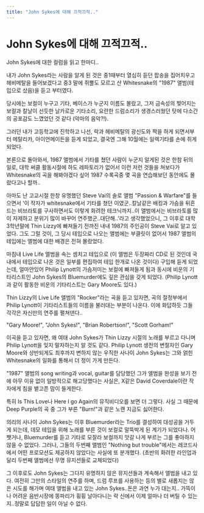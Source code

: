 ```yaml
---
title: "John Sykes에 대해 끄적끄적.."
---
```

# John Sykes에 대해 끄적끄적..

John Sykes에 대한 컬럼을 읽고 한마디..
 
내가 John Sykes라는 사람을 알게 된 것은 중1때부터 열심히 듣던 팝송을 집어치우고 헤비메탈을 들어보겠다고 중3 말에 쥐뿔도 모르고 산 Whitesnake의 "1987" 앨범(테입으로 샀음)을 듣고 부터였다.
 
당시에는 보컬이 누구고 기타, 베이스가 누군지 이름도 몰랐고, 그저 금속성의 찢어지는 보컬과 칼날이 선듯한 날카로운 기타소리, 요란한 드럼소리가 생경스러웠던 탓에 다소간의 공포감도 느꼈었던 것 같다 (악마의 음악?!). 

그러던 내가 고등학교에 진학하고 나선, 락과 헤비메탈의 광신도와 짝을 하게 되면서부터 메탈리카, 아이언메이든을 듣게 되었고, 결국엔 그해 10월에는 일렉기타를 손에 쥐게 되었다.
 
본론으로 돌아와서, 1987 앨범에서 기타를 쳤던 사람이 누군지 알게된 것은 한참 뒤의 일로, 대학 써클 활동시절에 하도 레파토리가 없어서 이런 저런 것들을 쳐보다가 Whitesnake의 곡을 해봐야겠다 싶어 1987 수록곡중 몇 곡을 연습해보던 동안에도 몰랐다고나 할까..
 
아마도 난 고교시절 한창 유명했던 Steve Vai의 솔로 앨범 "Passion &amp; Warfare"를 들으면서 '이 작자가 whitesnake에서 기타를 쳤던 이였군..칼날같은 배킹과 가슴을 뒤흔드는 비브라토를 구사하면서도 이렇게 화려한 테크닉까지..이 앨범에서는 비브라토를 많이 자제하고 분위기 많이 바꾸어 연주했군..대단해..'라고 생각했었으니, 그 이후로 대학 3학년말에 Thin Lizzy에 빠져들기 전까진 내내 1987의 주인공이 Steve Vai로 알고 있었다. 그도 그럴 것이, 그 당시 테입으로 나오는 앨범에는 부클릿이 없어서 1987 앨범의 테입에는 앨범에 대한 배경은 전혀 몰랐었다.
 
마침내 Live Life 앨범을 속는 셈치고 테입으로 (이 앨범은 두장짜리 CD로 된 것인데 국내에서 테입으로 나온 것은 일부를 편집하여 테입 한개로 나온 것이다) 구입해 듣게 되었는데, 얼마안있어 Philip Lynott의 가슴저미는 보컬에 빠져들게 됨과 동시에 비운의 기타리스트인 John Sykes의 Bluemurder에도 깊은 관심을 갖게 되었다. (Philip Lynott과 같이 활동한 비운의 기타리스트는 Gary Moore도 있다.)
 
Thin Lizzy의 Live Life 앨범의 "Rocker"라는 곡을 듣고 있자면, 곡의 절정부에서 Philip Lynott이 기타리스트들의 이름을 불러대는 부분이 나온다. 이에 화답하듯 그들 각각은 자신만의 연주를 펼쳐댄다..

"Gary Moore!", "John Sykes!", "Brian Robertson!", "Scott Gorham!" 

이곡을 듣고 있자면, 왜 여태 John Sykes가 Thin Lizzy 시절의 노래를 부르고 다니며 Philip Lynott을 잊지 말자하는지 알 것도 같다. Philip Lynott 생전의 변절자인 Gary Moore와 상반되게도 최후까지 변하지 않는 우직한 사나이 John Sykes는 그와 얽힌 Whitesnake의 일화를 통해서 더 정이 가게 만든다.
 
"1987" 앨범의 song writing과 vocal, guitar를 담당했던 그가 앨범을 완성을 보기 전에 아무 이유 없이 일방적으로 해고당했다는 사실은, X같은 David Coverdale이란 작자에게 침을 뱉고픈 맘이 들게한다. 
 
특히 Is This Love나 Here I go Again의 뮤직비디오를 보면 더 그렇다. 사실 그 때문에 Deep Purple의 곡 중 그가 부른 "Burn!"과 같은 노랜 지금도 싫어한다.
 
의리의 사나이 John Sykes는 이후 Bluemurder라는 Trio를 결성하여 대성공을 거두게 되는데, 데모 테입을 위해 노래를 부른 것이 보컬로 말뚝박게 된 계기가 되었다나. 어쨋거나, Bluemurder를 듣고 기타로 모잘라 보컬까지 맛갈 나게 부르는 그를 좋아하지 않을 수 없었다. 그러나, 그들의 두번째 앨범인 "Nothing but trouble"에서는 레코드사에서 어떤 프로모션도 제공하지 않았다는 사실에 또 분개했다. (초반의 화려한 라인업과 달리 두번째 앨범에선 무명 뮤지션들로 교체되었다)

그 이후로도 John Sykes는 그다지 유명하지 않은 뮤지션들과 계속해서 앨범을 내고 있다. 여전히 그만의 스타일의 연주를 하며, 드럼 루프를 사용하는 등의 별로 새롭지는 않은 시도를 해가며 여태 앨범을 내고 있는 John Sykes..돈은 과연 누가 대는지.. 가뜩이나 어려운 음반시장에 똥파리가 휭휭 날아다니는 락 신에서 이제 얼마나 더 버틸 수 있는지..정말로 답답한 일이 아닐 수 없다.

